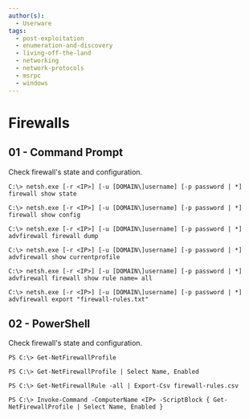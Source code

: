 ```yaml
---
author(s):
  - Userware
tags:
  - post-exploitation
  - enumeration-and-discovery
  - living-off-the-land
  - networking
  - network-protocols
  - msrpc
  - windows
---
```

# Firewalls

## 01 - Command Prompt

Check firewall's state and configuration.

```
C:\> netsh.exe [-r <IP>] [-u [DOMAIN\]username] [-p password | *] firewall show state

C:\> netsh.exe [-r <IP>] [-u [DOMAIN\]username] [-p password | *] firewall show config

C:\> netsh.exe [-r <IP>] [-u [DOMAIN\]username] [-p password | *] advfirewall firewall dump

C:\> netsh.exe [-r <IP>] [-u [DOMAIN\]username] [-p password | *] advfirewall show currentprofile

C:\> netsh.exe [-r <IP>] [-u [DOMAIN\]username] [-p password | *] advfirewall firewall show rule name= all

C:\> netsh.exe [-r <IP>] [-u [DOMAIN\]username] [-p password | *] advfirewall export "firewall-rules.txt"
```

## 02 - PowerShell

Check firewall's state and configuration.

```
PS C:\> Get-NetFirewallProfile

PS C:\> Get-NetFirewallProfile | Select Name, Enabled

PS C:\> Get-NetFirewallRule -all | Export-Csv firewall-rules.csv

PS C:\> Invoke-Command -ComputerName <IP> -ScriptBlock { Get-NetFirewallProfile | Select Name, Enabled }
```